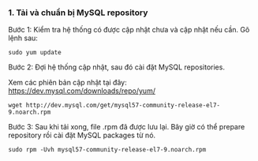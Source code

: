 ### 1. Tải và chuẩn bị MySQL repository

Bước 1: Kiểm tra hệ thống có được cập nhật chưa và cập nhật nếu cần. Gõ lệnh sau:

```
sudo yum update
```

Bước 2: Đợi hệ thống cập nhật, sau đó cài đặt MySQL repositories. 

Xem các phiên bản cập nhật tại đây: https://dev.mysql.com/downloads/repo/yum/

```
wget http://dev.mysql.com/get/mysql57-community-release-el7-9.noarch.rpm
```

Bước 3: Sau khi tải xong, file .rpm đã được lưu lại. Bây giờ có thể prepare repository rồi cài đặt MySQL packages từ nó.

```
sudo rpm -Uvh mysql57-community-release-el7-9.noarch.rpm
```

